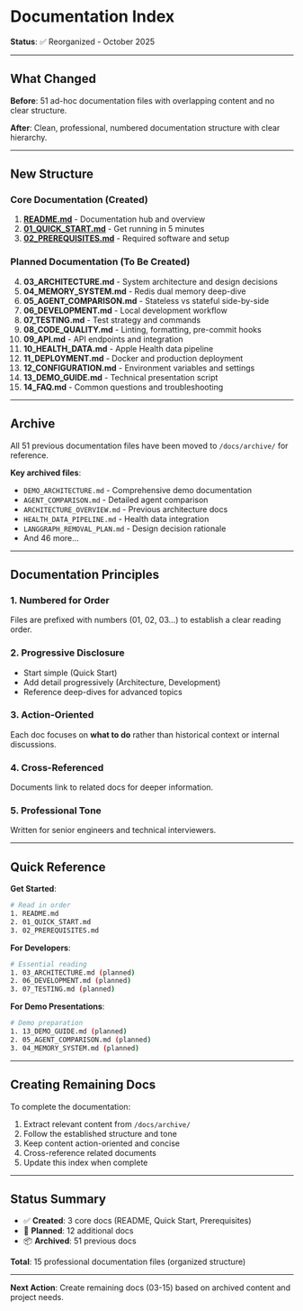 # Documentation Index

**Status**: ✅ Reorganized - October 2025

---

## What Changed

**Before**: 51 ad-hoc documentation files with overlapping content and no clear structure.

**After**: Clean, professional, numbered documentation structure with clear hierarchy.

---

## New Structure

### Core Documentation (Created)

1. **[README.md](./README.md)** - Documentation hub and overview
2. **[01_QUICK_START.md](./01_QUICK_START.md)** - Get running in 5 minutes
3. **[02_PREREQUISITES.md](./02_PREREQUISITES.md)** - Required software and setup

### Planned Documentation (To Be Created)

4. **03_ARCHITECTURE.md** - System architecture and design decisions
5. **04_MEMORY_SYSTEM.md** - Redis dual memory deep-dive
6. **05_AGENT_COMPARISON.md** - Stateless vs stateful side-by-side
7. **06_DEVELOPMENT.md** - Local development workflow
8. **07_TESTING.md** - Test strategy and commands
9. **08_CODE_QUALITY.md** - Linting, formatting, pre-commit hooks
10. **09_API.md** - API endpoints and integration
11. **10_HEALTH_DATA.md** - Apple Health data pipeline
12. **11_DEPLOYMENT.md** - Docker and production deployment
13. **12_CONFIGURATION.md** - Environment variables and settings
14. **13_DEMO_GUIDE.md** - Technical presentation script
15. **14_FAQ.md** - Common questions and troubleshooting

---

## Archive

All 51 previous documentation files have been moved to `/docs/archive/` for reference.

**Key archived files**:
- `DEMO_ARCHITECTURE.md` - Comprehensive demo documentation
- `AGENT_COMPARISON.md` - Detailed agent comparison
- `ARCHITECTURE_OVERVIEW.md` - Previous architecture docs
- `HEALTH_DATA_PIPELINE.md` - Health data integration
- `LANGGRAPH_REMOVAL_PLAN.md` - Design decision rationale
- And 46 more...

---

## Documentation Principles

### 1. Numbered for Order
Files are prefixed with numbers (01, 02, 03...) to establish a clear reading order.

### 2. Progressive Disclosure
- Start simple (Quick Start)
- Add detail progressively (Architecture, Development)
- Reference deep-dives for advanced topics

### 3. Action-Oriented
Each doc focuses on **what to do** rather than historical context or internal discussions.

### 4. Cross-Referenced
Documents link to related docs for deeper information.

### 5. Professional Tone
Written for senior engineers and technical interviewers.

---

## Quick Reference

**Get Started**:
```bash
# Read in order
1. README.md
2. 01_QUICK_START.md
3. 02_PREREQUISITES.md
```

**For Developers**:
```bash
# Essential reading
1. 03_ARCHITECTURE.md (planned)
2. 06_DEVELOPMENT.md (planned)
3. 07_TESTING.md (planned)
```

**For Demo Presentations**:
```bash
# Demo preparation
1. 13_DEMO_GUIDE.md (planned)
2. 05_AGENT_COMPARISON.md (planned)
3. 04_MEMORY_SYSTEM.md (planned)
```

---

## Creating Remaining Docs

To complete the documentation:

1. Extract relevant content from `/docs/archive/`
2. Follow the established structure and tone
3. Keep content action-oriented and concise
4. Cross-reference related documents
5. Update this index when complete

---

## Status Summary

- ✅ **Created**: 3 core docs (README, Quick Start, Prerequisites)
- 🔄 **Planned**: 12 additional docs
- 📦 **Archived**: 51 previous docs

**Total**: 15 professional documentation files (organized structure)

---

**Next Action**: Create remaining docs (03-15) based on archived content and project needs.
